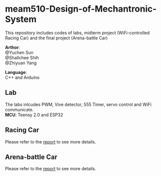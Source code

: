 # meam510-Design-of-Mechantronic-System
This repository includes codes of labs, midterm project (WiFi-controlled Racing Car) and the final project (Arena-battle Car)
  
**Arthor**:  
 @Yuchen Sun  
 @Shallchee Shih  
 @Zhiyuan Yang  
   
**Language**:   
C++ and Arduino
## Lab
The labs inlcudes PWM, Vive detector, 555 Timer, servo control and WiFi communicate.  
**MCU**: Teensy 2.0 and ESP32
## Racing Car
Please refer to the [report](https://docs.google.com/document/d/16c8dpgBx1hr6rp90UYf7ISjcSPKL-fvZM9p0Xp0U23Q/edit?usp=sharing) to see more details.
## Arena-battle Car
Please refer to the [report](https://docs.google.com/document/d/13gV7QwksByYw7snjNUAep4Ncut-o2nnzFPAwunhsIFc/edit) to see more details.
